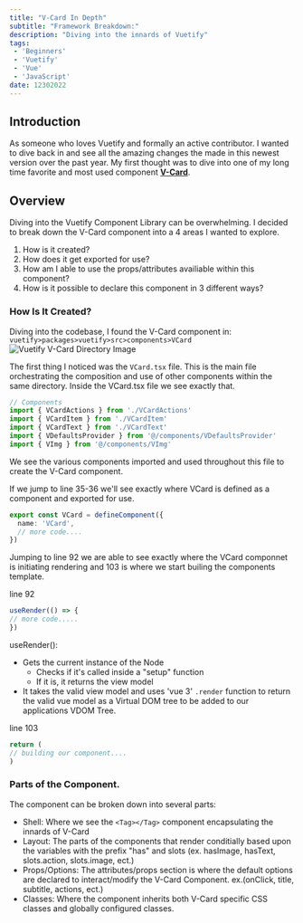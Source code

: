 ```yaml
---
title: "V-Card In Depth"
subtitle: "Framework Breakdown:"
description: "Diving into the innards of Vuetify"
tags: 
 - 'Beginners'
 - 'Vuetify'
 - 'Vue'
 - 'JavaScript'
date: 12302022
---
```


## Introduction

As someone who loves Vuetify and formally an active contributor. I wanted to dive back in and see all the amazing changes the made in this newest version over the past year. My first thought was to dive into one of my long time favorite and most used component **[V-Card](https://github.com/vuetifyjs/vuetify/blob/next/packages/vuetify/src/components/VCard/VCard.tsx)**.

## Overview

Diving into the Vuetify Component Library can be overwhelming. I decided to break down the V-Card component into a 4 areas I wanted to explore.

1. How is it created?
2. How does it get exported for use?
3. How am I able to use the props/attributes availiable within this component?
4. How is it possible to declare this component in 3 different ways?

### How Is It Created?

Diving into the codebase, I found the V-Card component in: `vuetify>packages>vuetify>src>components>VCard`
![Vuetify V-Card Directory Image](https://imagedelivery.net/nGYhisqu4x6SCDrz5V8Qxg/66f9c179-62d7-4ab0-c64e-5a46fb0d8500/public)

The first thing I noticed was the `VCard.tsx` file. This is the main file orchestrating the composition and use of other components within the same directory. Inside the VCard.tsx file we see exactly that.

```ts
// Components
import { VCardActions } from './VCardActions'
import { VCardItem } from './VCardItem'
import { VCardText } from './VCardText'
import { VDefaultsProvider } from '@/components/VDefaultsProvider'
import { VImg } from '@/components/VImg'

```

We see the various components imported and used throughout this file to create the V-Card component.

If we jump to line 35-36 we'll see exactly where VCard is defined as a component and exported for use.

```ts
export const VCard = defineComponent({
  name: 'VCard',
  // more code....
})
```

Jumping to line 92 we are able to see exactly where the VCard componnet is initiating rendering and 103 is where we start builing the components template.

line 92
```ts
useRender(() => {
// more code.....
})
```

useRender():
- Gets the current instance of the Node 
	- Checks if it's called inside a "setup" function
	- If it is, it returns the view model
- It takes the valid view model and uses 'vue 3' `.render`  function to return the valid vue model as a Virtual DOM tree to be added to our applications VDOM Tree. 

line 103
```ts
return (
// building our component....
)
```

### Parts of the Component.

The component can be broken down into several parts:
 - Shell: Where we see the `<Tag></Tag>` component encapsulating the innards of V-Card
 - Layout: The parts of the components that render conditially based upon the variables with the prefix "has" and slots (ex. hasImage, hasText, slots.action, slots.image, ect.)
 - Props/Options: The attributes/props section is where the default options are declared to interact/modify the V-Card Component. ex.(onClick, title, subtitle, actions, ect.)
 - Classes: Where the component inherits both V-Card specific CSS classes and globally configured classes. 

<!-- Even the type for VCard is exported for use as well in line 197.

```ts
export type VCard = InstanceType<typeof VCard>
``` -->

